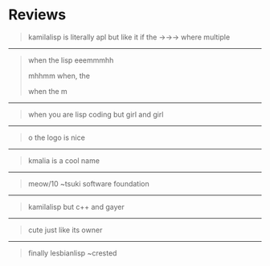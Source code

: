 
# Reviews

> kamilalisp is literally apl but like it if the →→→ where multiple

---

> when the lisp eeemmmhh
>
> mhhmm when, the
> 
> when the m

---

> when you are lisp coding but girl and girl

---

> o the logo is nice

---

> kmalia is a cool name

---

> meow/10 ~tsuki software foundation

---

> kamilalisp but c++ and gayer

---

> cute just like its owner

---

> finally lesbianlisp ~crested
